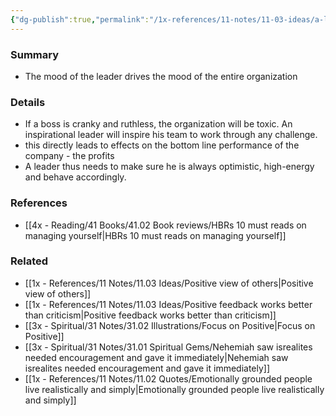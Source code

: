 ```yaml
---
{"dg-publish":true,"permalink":"/1x-references/11-notes/11-03-ideas/a-leaders-mood-is-critical-to-the-performance-of-the-team/","title":"A leaders mood is critical to the performance of the team"}
---
```



### Summary
- The mood of the leader drives the mood of the entire organization

### Details
- If a boss is cranky and ruthless, the organization will be toxic. An inspirational leader will inspire his team to work through any challenge.
- this directly leads to effects on the bottom line performance of the company - the profits
- A leader thus needs to make sure he is always optimistic, high-energy and behave accordingly.

### References
- [[4x - Reading/41 Books/41.02 Book reviews/HBRs 10 must reads on managing yourself\|HBRs 10 must reads on managing yourself]]

### Related
- [[1x - References/11 Notes/11.03 Ideas/Positive view of others\|Positive view of others]]
- [[1x - References/11 Notes/11.03 Ideas/Positive feedback works better than criticism\|Positive feedback works better than criticism]]
- [[3x - Spiritual/31 Notes/31.02 Illustrations/Focus on Positive\|Focus on Positive]]
- [[3x - Spiritual/31 Notes/31.01 Spiritual Gems/Nehemiah saw isrealites needed encouragement and gave it immediately\|Nehemiah saw isrealites needed encouragement and gave it immediately]]
- [[1x - References/11 Notes/11.02 Quotes/Emotionally grounded people live realistically and simply\|Emotionally grounded people live realistically and simply]]